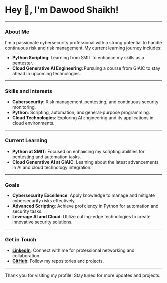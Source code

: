 # Hey 👋, I'm Dawood Shaikh!

---

### About Me

I'm a passionate cybersecurity professional with a strong potential to handle continuous risk and risk management. My current learning journey includes:

- **Python Scripting**: Learning from SMIT to enhance my skills as a pentester.
- **Cloud Generative AI Engineering**: Pursuing a course from GIAIC to stay ahead in upcoming technologies.

---

### Skills and Interests

- **Cybersecurity**: Risk management, pentesting, and continuous security monitoring.
- **Python**: Scripting, automation, and general-purpose programming.
- **Cloud Technologies**: Exploring AI engineering and its applications in cloud environments.

---

### Current Learning

- **Python at SMIT**: Focused on enhancing my scripting abilities for pentesting and automation tasks.
- **Cloud Generative AI at GIAIC**: Learning about the latest advancements in AI and cloud technology integration.

---

### Goals

- **Cybersecurity Excellence**: Apply knowledge to manage and mitigate cybersecurity risks effectively.
- **Advanced Scripting**: Achieve proficiency in Python for automation and security tasks.
- **Leverage AI and Cloud**: Utilize cutting-edge technologies to create innovative security solutions.

---

### Get in Touch

- **[LinkedIn](https://www.linkedin.com/in/dawoodcyber)**: Connect with me for professional networking and collaboration.
- **[GitHub](https://github.com/dawoodcyber)**: Follow my repositories and projects.

---

Thank you for visiting my profile! Stay tuned for more updates and projects.
